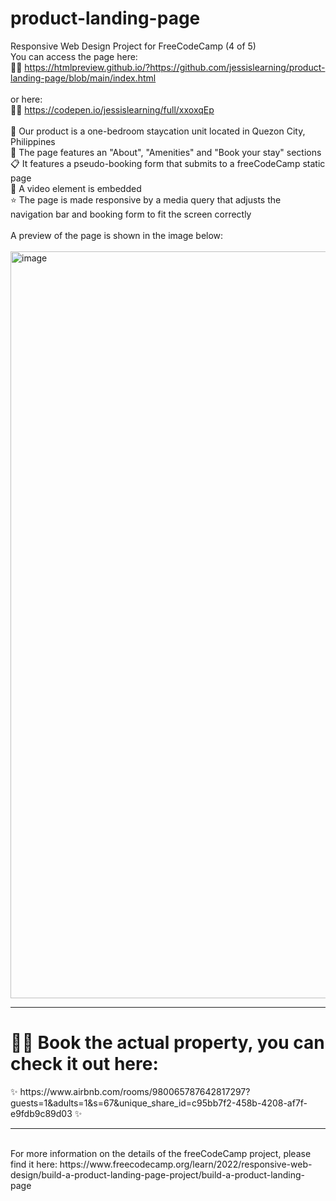 # product-landing-page
Responsive Web Design Project for FreeCodeCamp (4 of 5)
<br>
You can access the page here: <br>
🙌🏼 https://htmlpreview.github.io/?https://github.com/jessislearning/product-landing-page/blob/main/index.html<br>
<br>or here:<br>
🙌🏼 https://codepen.io/jessislearning/full/xxoxqEp<br>
<br>
🏩 Our product is a one-bedroom staycation unit located in Quezon City, Philippines <br>
🤍 The page features an "About", "Amenities" and "Book your stay" sections<br>
📋 It features a pseudo-booking form that submits to a freeCodeCamp static page<br>
🎥 A video element is embedded<br>
⭐️ The page is made responsive by a media query that adjusts the navigation bar and booking form to fit the screen correctly<br>
<br>
A preview of the page is shown in the image below:<br>
<br>
<img width="1195" alt="image" src="https://github.com/jessislearning/product-landing-page/assets/161026755/b17d59a2-1b29-47a7-a6e9-0d10876ee958">
<br>
<hr>
<h1>🙏🏼 Book the actual property, you can check it out here:</h1>
✨ https://www.airbnb.com/rooms/980065787642817297?guests=1&adults=1&s=67&unique_share_id=c95bb7f2-458b-4208-af7f-e9fdb9c89d03 ✨<br>
<hr>
<br>
For more information on the details of the freeCodeCamp project, please find it here: https://www.freecodecamp.org/learn/2022/responsive-web-design/build-a-product-landing-page-project/build-a-product-landing-page<br><br>

